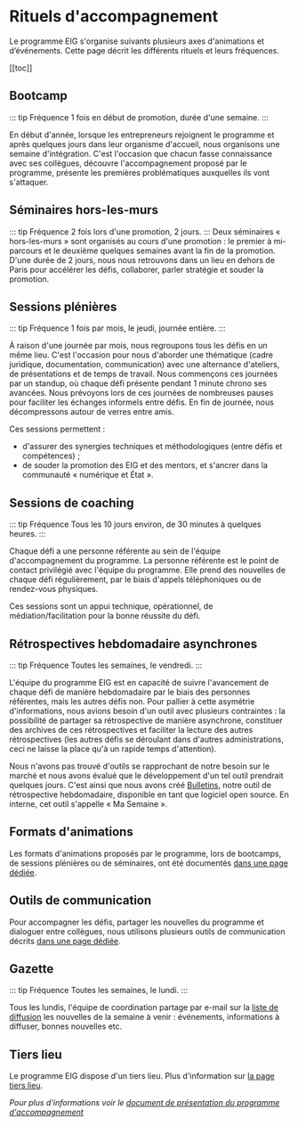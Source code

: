 # Rituels d'accompagnement

Le programme EIG s'organise suivants plusieurs axes d'animations et d’événements. Cette page décrit les différents rituels et leurs fréquences.

[[toc]]

## Bootcamp
::: tip Fréquence
1 fois en début de promotion, durée d'une semaine.
:::

En début d'année, lorsque les entrepreneurs rejoignent le programme et après quelques jours dans leur organisme d'accueil, nous organisons une semaine d'intégration. C'est l'occasion que chacun fasse connaissance avec ses collègues, découvre l'accompagnement proposé par le programme, présente les premières problématiques auxquelles ils vont s'attaquer.

## Séminaires hors-les-murs
::: tip Fréquence
2 fois lors d'une promotion, 2 jours.
:::
Deux séminaires « hors-les-murs » sont organisés au cours d'une promotion : le premier à mi-parcours et le deuxième quelques semaines avant la fin de la promotion. D'une durée de 2 jours, nous nous retrouvons dans un lieu en dehors de Paris pour accélérer les défis, collaborer, parler stratégie et souder la promotion.

## Sessions plénières
::: tip Fréquence
1 fois par mois, le jeudi, journée entière.
:::

À raison d'une journée par mois, nous regroupons tous les défis en un même lieu. C'est l'occasion pour nous d'aborder une thématique (cadre juridique, documentation, communication) avec une alternance d'ateliers, de présentations et de temps de travail. Nous commençons ces journées par un standup, où chaque défi présente pendant 1 minute chrono ses avancées. Nous prévoyons lors de ces journées de nombreuses pauses pour faciliter les échanges informels entre défis. En fin de journée, nous décompressons autour de verres entre amis.

Ces sessions permettent :
- d'assurer des synergies techniques et méthodologiques (entre défis et compétences) ;
- de souder la promotion des EIG et des mentors, et s'ancrer dans la communauté « numérique et État ».

## Sessions de coaching
::: tip Fréquence
Tous les 10 jours environ, de 30 minutes à quelques heures.
:::

Chaque défi a une personne référente au sein de l'équipe d'accompagnement du programme. La personne référente est le point de contact privilégié avec l'équipe du programme. Elle prend des nouvelles de chaque défi régulièrement, par le biais d'appels téléphoniques ou de rendez-vous physiques.

Ces sessions sont un appui technique, opérationnel, de médiation/facilitation pour la bonne réussite du défi.

## Rétrospectives hebdomadaire asynchrones
::: tip Fréquence
Toutes les semaines, le vendredi.
:::

L'équipe du programme EIG est en capacité de suivre l'avancement de chaque défi de manière hebdomadaire par le biais des personnes référentes, mais les autres défis non. Pour pallier à cette asymétrie d'informations, nous avions besoin d'un outil avec plusieurs contraintes : la possibilité de partager sa rétrospective de manière asynchrone, constituer des archives de ces rétrospectives et faciliter la lecture des autres rétrospectives (les autres défis se déroulant dans d'autres administrations, ceci ne laisse la place qu'à un rapide temps d'attention).

Nous n'avons pas trouvé d'outils se rapprochant de notre besoin sur le marché et nous avons évalué que le développement d'un tel outil prendrait quelques jours. C'est ainsi que nous avons créé [Bulletins](https://entrepreneur-interet-general.etalab.gouv.fr/blog/2019/07/03/bulletins-outil-retrospective-hebdomadaire.html), notre outil de rétrospective hebdomadaire, disponible en tant que logiciel open source. En interne, cet outil s'appelle « Ma Semaine ».

## Formats d'animations

Les formats d'animations proposés par le programme, lors de bootcamps, de sessions plénières ou de séminaires, ont été documentés [dans une page dédiée](animations-eig.md).

## Outils de communication
Pour accompagner les défis, partager les nouvelles du programme et dialoguer entre collègues, nous utilisons plusieurs outils de communication décrits [dans une page dédiée](communication-interne.md).

## Gazette
::: tip Fréquence
Toutes les semaines, le lundi.
:::

Tous les lundis, l'équipe de coordination partage par e-mail sur la [liste de diffusion](communication-interne.md#listes-de-diffusion) les nouvelles de la semaine à venir : événements, informations à diffuser, bonnes nouvelles etc.

## Tiers lieu
Le programme EIG dispose d'un tiers lieu. Plus d'information sur [la page tiers lieu](tiers-lieu.md).

*Pour plus d'informations voir le [document de présentation du programme d'accompagnement](https://speakerdeck.com/eig2018/programme-daccompagnement-eig-2019)*
